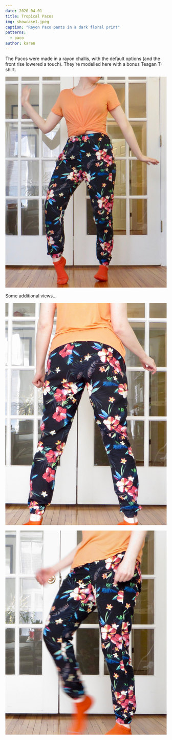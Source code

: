 ```yaml
---
date: 2020-04-01
title: Tropical Pacos
img: showcase1.jpeg
caption: "Rayon Paco pants in a dark floral print"
patterns:
  - paco
author: karen
---
```


The Pacos were made in a rayon challis, with the default options (and the front rise lowered a touch). They're modelled here with a bonus Teagan T-shirt.

![Paco front view](showcase2.jpeg)

Some additional views...

![Paco rear view](showcase3.jpeg)

![Paco side view](showcase4.jpeg)
